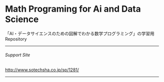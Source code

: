 # Math Programing for Ai and Data Science
「AI・データサイエンスのための図解でわかる数学プログラミング」の学習用　Repository

---
###### Support Site
http://www.sotechsha.co.jp/sp/1281/

---

